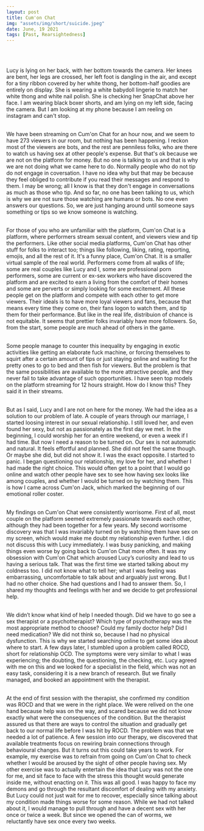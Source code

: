 ```yaml
---
layout: post
title: Cum'on Chat
img: "assets/img/short/suicide.jpeg"
date: June, 19 2021
tags: [Past, Rearsightedness]
---
```



<br><br>

<p align="justify">

Lucy is lying on her back, with her bottom towards the camera. Her knees are bent, her legs are crossed, her left foot is dangling in the air, and except for a tiny ribbon covered by her white thong, her bottom-half goodies are entirely on display. She is wearing a white babydoll lingerie to match her white thong and white nail polish. She is checking her SnapChat above her face. I am wearing black boxer shorts, and am lying on my left side, facing the camera. But I am looking at my phone because I am reeling on instagram and can't stop. <br><br>
  
We have been streaming on Cum'on Chat for an hour now, and we seem to have 273 viewers in our room, but nothing has been happening. I reckon most of the viewers are bots, and the rest are penniless folks, who are there to watch us having sex at other people's expense. But that's ok because we are not on the platform for money. But no one is talking to us and that is why we are not doing what we came here to do. Normally people who do not tip do not engage in coversation. I have no idea why but that may be because they feel obliged to contribute if you read their messages and respond to them. I may be wrong; all I know is that they don't engage in conversations as much as those who tip. And so far, no one has been talking to us, which is why we are not sure those watching are humans or bots. No one even answers our questions. So, we are just hanging around until someone says something or tips so we know someone is watching.<br><br>
  
For those of you who are unfamiliar with the platform, Cum'on Chat is a platform, where performers stream sexual content, and viewers view and tip the performers. Like other social media platforms, Cum'on Chat has other stuff for folks to interact too; things like following, liking, rating, reporting, emojis, and all the rest of it. It's a funny place, Cum'on Chat. It is a smaller virtual sample of the real world. Performers come from all walks of life; some are real couples like Lucy and I, some are professional porn performers, some are current or ex-sex workers who have discovered the platform and are excited to earn a living from the comfort of their homes and some are perverts or simply looking for some excitement. All these people get on the platform and compete with each other to get more viewers. Their ideals is to have more loyal viewers and fans, because that means every time they come on, their fans logon to watch them, and tip them for their performance. But like in the real life, distribuion of chance is not equitable. It seems that prettier folks invariably have more followers. So, from the start, some people are much ahead of others in the game.  <br><br>
  
Some people manage to counter this inequality by engaging in exotic activities like getting an elaborate fuck machine, or forcing themselves to squirt after a certain amount of tips or just staying online and waiting for the pretty ones to go to bed and then fish for viewers. But the problem is that the same possibilities are available to the more attractive people, and they never fail to take advantage of such opportunities. I have seen top models on the platform streaming for 12 hours straight. How do I know this? They said it in their streams. <br><br>

But as I said, Lucy and I are not on here for the money. We had the idea as a solution to our problem of late. A couple of years through our marriage, I started loosing interest in our sexual relationship. I still loved her, and even found her sexy, but not as passionately as the first day we met. In the beginning, I could worship her for an entire weekend, or even a week if I had time. But now I need a reason to be turned on. Our sex is not automatic and natural. It feels effortful and planned. She did not feel the same though. Or maybe she did, but did not show it. I was the exact opposite. I started to panic. I began questioning our relationship, my love for her, and whether I had made the right choice. This would often get to a point that I would go online and watch other people have sex to see how having sex looks like among couples, and whether I would be turned on by watching them. This is how I came across Cum'on Jack, which marked the beginning of our emotional roller coster. <br><br>

My findings on Cum'on Chat were consistently worrisome.  First of all, most couple on the platform seemed extremely passionate towards each other, although they had been together for a few years. My second worrisome discovery was that I was invariably turned on by watching them have sex on my screen, which would make me doubt my relationship even further. I did not discuss this with Lucy immediately. I was busy panicking, and making things even worse by going back to Cum'on Chat more often. It was my obsession with Cum'on Chat which aroused Lucy’s curiosity and lead to us having a serious talk. That was the first time we started talking about my coldness too. I did not know what to tell her; what I was feeling was embarrassing, uncomfortable to talk about and arguably just wrong. But I had no other choice. She had questions and I had to answer them. So, I shared my thoughts and feelings with her and we decide to get professional help. <br><br>

We didn’t know what kind of help I needed though. Did we have to go see a sex therapist or a psychotherapist? Which type of psychotherapy was the most appropriate method to choose? Could my family doctor help? Did I need medication? We did not think so, because I had no physical dysfunction. This is why we started searching online to get some idea about where to start. A few days later, I stumbled upon a problem called ROCD, short for relationship OCD. The symptoms were very similar to what I was experiencing; the doubting, the questioning, the checking, etc. Lucy agreed with me on this and we looked for a specialist in the field, which was not an easy task, considering it is a new branch of research. But we finally managed, and booked an appointment with the therapist. <br><br>

At the end of first session with the therapist, she confirmed my condition was ROCD and that we were in the right place. We were relived on the one hand because help was on the way, and scared because we did not know exactly what were the consequences of the condition. But the therapist assured us that there are ways to control the situation and gradually get back to our normal life before I was hit by ROCD. The problem was that we needed a lot of patience. A few session into our therapy, we discovered that available treatments focus on rewiring brain connections through behavioural changes. But it turns out this could take years to work. For example, my exercise was to refrain from going on Cum'on Chat to check whether I would be aroused by the sight of other people having sex. My other exercise was to actually entertain the idea that Lucy was not the one for me, and sit face to face with the stress this thought would generate inside me, without enacting on it. This was all good. I was happy to face my demons and go through the resultant discomfort of dealing with my anxiety. But Lucy could not just wait for me to recover, especially since talking about my condition made things worse for some reason. While we had not talked about it, I would manage to pull through and have a decent sex with her once or twice a week. But since we opened the can of worms, we reluctantly have sex once every two weeks. <br><br>
  

  
  
  
</p>  
